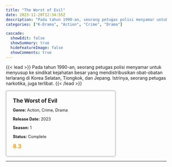 ```yaml
---
title: "The Worst of Evil"
date: 2023-11-20T12:34:55Z
description: "Pada tahun 1990-an, seorang petugas polisi menyamar untuk menyusup ke sindikat kejahatan besar yang mendistribusikan obat-obatan terlarang di Korea Selatan, Tiongkok, dan Jepang. Istrinya, seorang petugas narkotika, juga terlibat."
categories: ["K-Drama", "Action", "Crime", "Drama"]

cascade:
  showEdit: false
  showSummary: true
  hideFeatureImage: false
  showComments: true
---
```


{{< lead >}}
Pada tahun 1990-an, seorang petugas polisi menyamar untuk menyusup ke sindikat kejahatan besar yang mendistribusikan obat-obatan terlarang di Korea Selatan, Tiongkok, dan Jepang. Istrinya, seorang petugas narkotika, juga terlibat.
{{< /lead >}}

<style>

/* CSS for the movie information box */
        .movie-box {
            width: 300px;
            padding: 20px;
            border: 2px solid #ccc; /* Border added */
            border-radius: 5px;
            box-shadow: 0 0 5px rgba(0, 0, 0, 0.2);
        }

        /* CSS for movie title */
        .movie-title {
            font-size: 1.2em;
            font-weight: bold;
            margin-bottom: 10px;
        }

        /* CSS for movie details */
        .movie-details {
            font-size: 0.9em;
            margin-bottom: 10px;
        }

        /* CSS for movie rating */
        .movie-rating {
            font-size: 1.2em;
            font-weight: bold;
            color: #ff9900; /* IMDb's rating color */
        }
</style>

 <div class="movie-box">
        <div class="movie-title">The Worst of Evil</div>
        <div class="movie-details">
            <p><strong>Genre:</strong> Action, Crime, Drama</p>
            <p><strong>Release Date:</strong> 2023</p>
            <p><strong>Season:</strong> 1</p>
            <p><strong>Status:</strong> Complete</p>
        </div>
        <div class="movie-rating">8.3</div>
    </div>

---